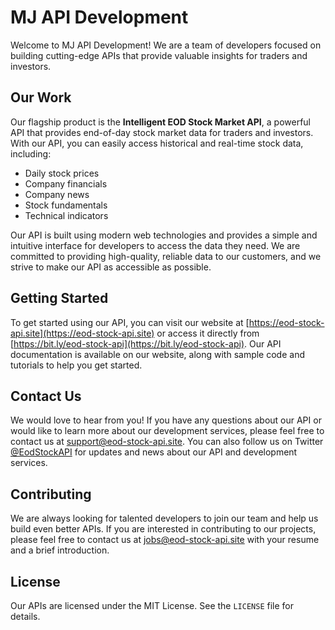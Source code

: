 # MJ API Development

Welcome to MJ API Development! We are a team of developers focused on building cutting-edge APIs that provide valuable insights for traders and investors.

## Our Work

Our flagship product is the **Intelligent EOD Stock Market API**, a powerful API that provides end-of-day stock market data for traders and investors. With our API, you can easily access historical and real-time stock data, including:

- Daily stock prices
- Company financials
- Company news
- Stock fundamentals
- Technical indicators

Our API is built using modern web technologies and provides a simple and intuitive interface for developers to access the data they need. We are committed to providing high-quality, reliable data to our customers, and we strive to make our API as accessible as possible.

## Getting Started

To get started using our API, you can visit our website at [https://eod-stock-api.site](https://eod-stock-api.site) or access it directly from [https://bit.ly/eod-stock-api](https://bit.ly/eod-stock-api). Our API documentation is available on our website, along with sample code and tutorials to help you get started.

## Contact Us

We would love to hear from you! If you have any questions about our API or would like to learn more about our development services, please feel free to contact us at [support@eod-stock-api.site](mailto:support@eod-stock-api.site). You can also follow us on Twitter [@EodStockAPI](https://twitter.com/EodStockAPI) for updates and news about our API and development services.

## Contributing

We are always looking for talented developers to join our team and help us build even better APIs. If you are interested in contributing to our projects, please feel free to contact us at [jobs@eod-stock-api.site](mailto:jobs@eod-stock-api.site) with your resume and a brief introduction.

## License

Our APIs are licensed under the MIT License. See the `LICENSE` file for details.
